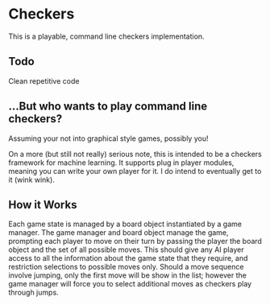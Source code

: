 # Checkers

This is a playable, command line checkers implementation.

## Todo

Clean repetitive code

## ...But who wants to play command line checkers?

Assuming your not into graphical style games, possibly you! 

On a more (but still not really) serious note, this is intended to be a checkers framework for machine learning.  It supports plug in
player modules, meaning you can write your own player for it.  I do intend to eventually get to it (wink wink).

## How it Works

Each game state is managed by a board object instantiated by a game manager.  The game manager and board object manage the game, prompting
each player to move on their turn by passing the player the board object and the set of all possible moves.  This should give any AI player
access to all the information about the game state that they require, and restriction selections to possible moves only.  Should a move
sequence involve jumping, only the first move will be show in the list; however the game manager will force you to select additional moves
as checkers play through jumps.
